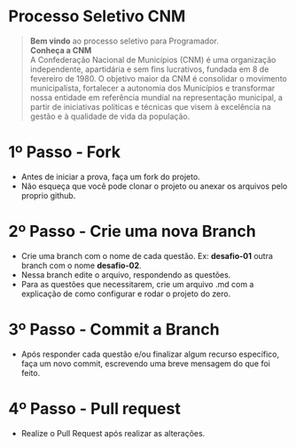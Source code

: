 # Processo Seletivo CNM

> **Bem vindo** ao processo seletivo para Programador.<br>
> **Conheça a CNM** <br>
> A Confederação Nacional de Municípios (CNM) é uma organização independente, apartidária e sem fins lucrativos, fundada em 8 de fevereiro de 1980.
> O objetivo maior da CNM é consolidar o movimento municipalista, fortalecer a autonomia dos Municípios e transformar nossa entidade em referência mundial na representação municipal, a partir de iniciativas políticas e técnicas que visem à excelência na gestão e à qualidade de vida da população.

# 1º Passo - Fork
- Antes de iniciar a prova, faça um fork do projeto.
- Não esqueça que você pode clonar o projeto ou anexar os arquivos pelo proprio github.

# 2º Passo - Crie uma nova Branch
- Crie uma branch com o nome de cada questão. Ex: **desafio-01** outra branch com o nome **desafio-02**.
- Nessa branch edite o arquivo, respondendo as questões.
- Para as questões que necessitarem, crie um arquivo .md com a explicação de como configurar e rodar o projeto do zero.

# 3º Passo - Commit a Branch
- Após responder cada questão e/ou finalizar algum recurso específico, faça um novo commit, escrevendo uma breve mensagem do que foi feito.

# 4º Passo - Pull request
- Realize o Pull Request após realizar as alterações.
